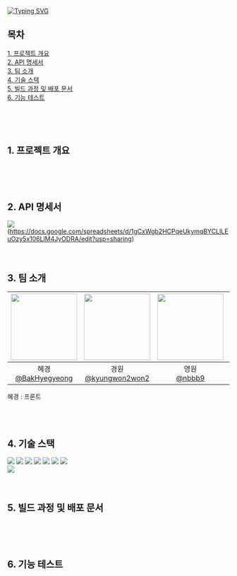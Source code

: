 [![Typing SVG](https://readme-typing-svg.demolab.com?font=Fira+Code&pause=1000&color=FFFFFF&background=000000&random=false&width=435&lines=Pick+Your+Best+Outfit%2C+OutPICK)](https://git.io/typing-svg)

## 목차
[1. 프로젝트 개요](#1-프로젝트-개요)<br>
[2. API 명세서](#2-API-명세서)<br/>
[3. 팀 소개](#3-팀-소개)<br/>
[4. 기술 스택](#4-기술-스택)<br/>
[5. 빌드 과정 및 배포 문서](#2-빌드-과정-및-배포-문서)<br/>
[6. 기능 테스트](#6-기능-테스트)<br/>

   <br/>
   <br/>
   <br/>
   
## 1. 프로젝트 개요
<br/>
<br/>
<br/>

## 2. API 명세서
<img src="https://github.com/beyond-sw-camp/be05-4th-6team-OutPick/assets/137466623/b077350a-c3c6-465c-9bfc-c5016b3b7541">(https://docs.google.com/spreadsheets/d/1gCxWgb2HCPqeUkymqBYCLILEuOzy5x106LlM4JyODRA/edit?usp=sharing)
<br/>
<br/>
<br/>


## 3. 팀 소개
|<img src="https://avatars.githubusercontent.com/u/83454423?v=4" width="150" height="150"/>|<img src="https://avatars.githubusercontent.com/u/134581020?v=4" width="150" height="150"/>|<img src="https://avatars.githubusercontent.com/u/113917104?v=4" width="150" height="150"/>|<img src="https://avatars.githubusercontent.com/u/137466623?v=4" width="150" height="150"/>|<img src="https://avatars.githubusercontent.com/u/134200142?v=4" width="150" height="150"/>|
|:-:|:-:|:-:|:-:|:-:|
|혜경<br/>[@BakHyegyeong](https://github.com/BakHyegyeong)|경원<br/>[@kyungwon2won2](https://github.com/kyungwon2won2)|영원<br/>[@nbbb9](https://github.com/nbbb9)|설화<br/>[@Noononda](https://github.com/Noononda)|승호<br/>[@sttoend](https://github.com/sttoend)|

<div>
   혜경 : 프론트
</div>
<br/>
<br/>
<br/>

## 4. 기술 스택
<img src="https://img.shields.io/badge/mariadb-003545?style=for-the-badge&logo=mariadb&logoColor=white"> <img src="https://img.shields.io/badge/springboot-6DB33F?style=for-the-badge&logo=springboot&logoColor=white">
<img src="https://img.shields.io/badge/vue-4FC08D?style=for-the-badge&logo=vue.js&logoColor=white">
<img src="https://img.shields.io/badge/github-181717?style=for-the-badge&logo=github&logoColor=white">
<img src="https://img.shields.io/badge/docker-2496ED?style=for-the-badge&logo=docker&logoColor=white">
<img src="https://img.shields.io/badge/dockerhub-2496ED?style=for-the-badge&logo=dockerhub&logoColor=white">
<img src="https://img.shields.io/badge/jenkins-D24939?style=for-the-badge&logo=jenkins&logoColor=white">
<br/>
<img src="https://github.com/beyond-sw-camp/be05-4th-6team-OutPick/assets/137466623/292630c5-ec68-442d-ade5-513af1a72551">
<br/>
<br/>
<br/>

## 5. 빌드 과정 및 배포 문서
<br/>
<br/>
<br/>

## 6. 기능 테스트
<br/>
<br/>
<br/>
